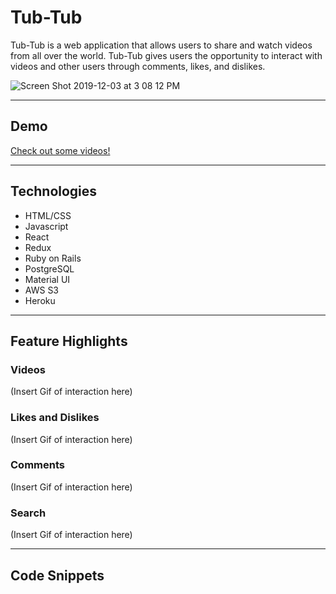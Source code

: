 # Tub-Tub

Tub-Tub is a web application that allows users to share and watch videos from all over the world. Tub-Tub gives users the opportunity to interact with videos and other users through comments, likes, and dislikes. 

![Screen Shot 2019-12-03 at 3 08 12 PM](https://user-images.githubusercontent.com/43099538/70097701-d3e2ca80-15de-11ea-8930-1045192ace40.png)

---

## Demo

[Check out some videos!](https://tub-tub.herokuapp.com/#/)

---

## Technologies
  + HTML/CSS
  + Javascript
  + React
  + Redux
  + Ruby on Rails
  + PostgreSQL
  + Material UI
  + AWS S3
  + Heroku
  
 ---
 
 ## Feature Highlights
 
 ### Videos
 
(Insert Gif of interaction here)
 
 ### Likes and Dislikes

(Insert Gif of interaction here)

### Comments

(Insert Gif of interaction here)

### Search

(Insert Gif of interaction here)

---

## Code Snippets



 

